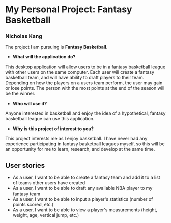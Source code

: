 # My Personal Project: Fantasy Basketball 
### Nicholas Kang

The project I am pursuing is **Fantasy Basketball**.

- **What will the application do?**

This desktop application will allow users to be in a fantasy basketball league 
with other users on the same computer. Each user will create a fantasy 
basketball team, and will have ability to draft players to their team.
Depending on how the players on a users team perform, the user may gain or
lose points. The person with the most points at the end of the season will
be the winner. 

- **Who will use it?**

Anyone interested in basketball and enjoy the idea of a hypothetical, 
fantasy basketball league can use this application.

- **Why is this project of interest to you?**

This project interests me as I enjoy basketball. I have never had any 
experience  participating in fantasy basketball leagues myself, so this 
will be an opportunity for me to learn, research, and develop at the 
same time.

## User stories
- As a user, I want to be able to create a fantasy team and add it to a list of teams other users have created
- As a user, I want to be able to draft any available NBA player to my fantasy team
- As a user, I want to be able to input a player's statistics (number of points scored, etc.)
- As a user, I want to be able to view a player's measurements (height, weight, age, vertical jump, etc.)